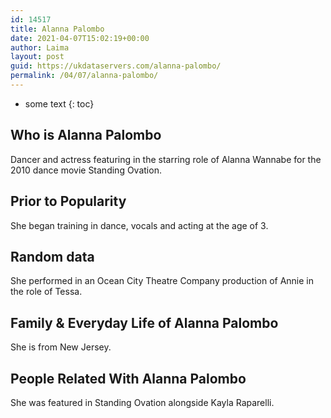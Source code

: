 ```yaml
---
id: 14517
title: Alanna Palombo
date: 2021-04-07T15:02:19+00:00
author: Laima
layout: post
guid: https://ukdataservers.com/alanna-palombo/
permalink: /04/07/alanna-palombo/
---
```


* some text
{: toc}


## Who is Alanna Palombo
                  
                  
                  
Dancer and actress featuring in the starring role of Alanna Wannabe for the 2010 dance movie Standing Ovation. 
                  
              
            
              
            
                
                
                
## Prior to Popularity
                  
                  
                  
She began training in dance, vocals and acting at the age of 3. 
                  
              
            
              
            
                
                
                
## Random data
                  
                  
                  
She performed in an Ocean City Theatre Company production of Annie in the role of Tessa.
                  
              
            
              
            
                
                
                
## Family & Everyday Life of Alanna Palombo
                  
                  
                  
She is from New Jersey.
                  
              
            
              
            
                
                
                
## People Related With Alanna Palombo
                  
                  
                  
She was featured in Standing Ovation alongside Kayla Raparelli.
                  
              
            
              
            
                
              
            
              
              
            
            
              
            
          
          
          